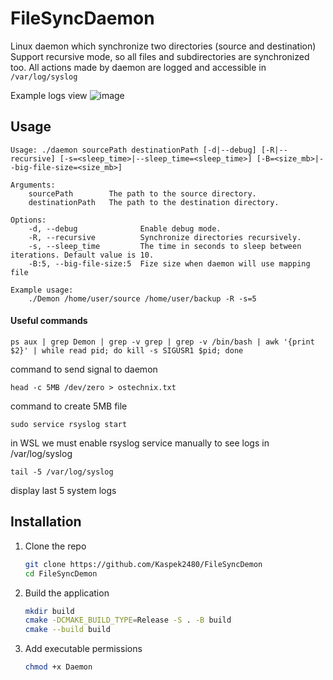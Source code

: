 # FileSyncDaemon

Linux daemon which synchronize two directories (source and destination)
Support recursive mode, so all files and subdirectories are synchronized too. All actions made by daemon are logged and accessible in `/var/log/syslog`

Example logs view
![image](https://github.com/Kaspek2480/FileSyncDaemon/assets/33702004/17d4a9f6-c5ee-4b54-82a1-32bcfee865f4)

## Usage

```shell
Usage: ./daemon sourcePath destinationPath [-d|--debug] [-R|--recursive] [-s=<sleep_time>|--sleep_time=<sleep_time>] [-B=<size_mb>|--big-file-size=<size_mb>]

Arguments:
    sourcePath        The path to the source directory.
    destinationPath   The path to the destination directory.

Options:
    -d, --debug              Enable debug mode.
    -R, --recursive          Synchronize directories recursively.
    -s, --sleep_time         The time in seconds to sleep between iterations. Default value is 10.
    -B:5, --big-file-size:5  Fize size when daemon will use mapping file

Example usage:
    ./Demon /home/user/source /home/user/backup -R -s=5
```

#### Useful commands

```shell
ps aux | grep Demon | grep -v grep | grep -v /bin/bash | awk '{print $2}' | while read pid; do kill -s SIGUSR1 $pid; done
```
command to send signal to daemon

```shell
head -c 5MB /dev/zero > ostechnix.txt
```
command to create 5MB file

```shell
sudo service rsyslog start
```
in WSL we must enable rsyslog service manually to see logs in /var/log/syslog

```shell
tail -5 /var/log/syslog
```
display last 5 system logs

## Installation

1. Clone the repo
   ```sh
   git clone https://github.com/Kaspek2480/FileSyncDemon
   cd FileSyncDemon
   ```
2. Build the application
   ```sh
   mkdir build
   cmake -DCMAKE_BUILD_TYPE=Release -S . -B build
   cmake --build build
   ```
3. Add executable permissions
   ```sh
   chmod +x Daemon
   ```
   

